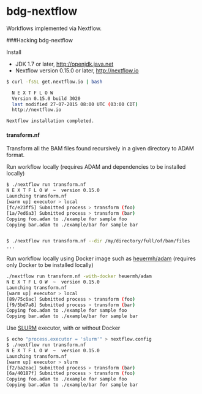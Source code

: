 # bdg-nextflow
Workflows implemented via Nextflow.

###Hacking bdg-nextflow

Install

 * JDK 1.7 or later, http://openjdk.java.net
 * Nextflow version 0.15.0 or later, http://nextflow.io

```bash
$ curl -fsSL get.nextflow.io | bash

  N E X T F L O W
  Version 0.15.0 build 3020
  last modified 27-07-2015 08:00 UTC (03:00 CDT)
  http://nextflow.io

Nextflow installation completed.
```

#### transform.nf

Transform all the BAM files found recursively in a given directory to ADAM format.

Run workflow locally (requires ADAM and dependencies to be installed locally)
```bash
$ ./nextflow run transform.nf
N E X T F L O W  ~  version 0.15.0
Launching transform.nf
[warm up] executor > local
[fc/e23ff5] Submitted process > transform (foo)
[1a/7ed6a3] Submitted process > transform (bar)
Copying foo.adam to ./example for sample foo
Copying bar.adam to ./example/bar for sample bar


$ ./nextflow run transform.nf --dir /my/directory/full/of/bam/files
...
```

Run workflow locally using Docker image such as [heuermh/adam](https://registry.hub.docker.com/u/heuermh/adam/) (requires only Docker to be installed locally)
```bash
./nextflow run transform.nf -with-docker heuermh/adam
N E X T F L O W  ~  version 0.15.0
Launching transform.nf
[warm up] executor > local
[89/75c6ac] Submitted process > transform (foo)
[f9/5bd7a8] Submitted process > transform (bar)
Copying foo.adam to ./example for sample foo
Copying bar.adam to ./example/bar for sample bar
```


Use [SLURM](https://computing.llnl.gov/linux/slurm/) executor, with or without Docker
```bash
$ echo "process.executor = 'slurm'" > nextflow.config
$ ./nextflow run transform.nf
N E X T F L O W  ~  version 0.15.0
Launching transform.nf
[warm up] executor > slurm
[f2/ba2eac] Submitted process > transform (bar)
[6a/40187f] Submitted process > transform (foo)
Copying foo.adam to ./example for sample foo
Copying bar.adam to ./example/bar for sample bar
```
